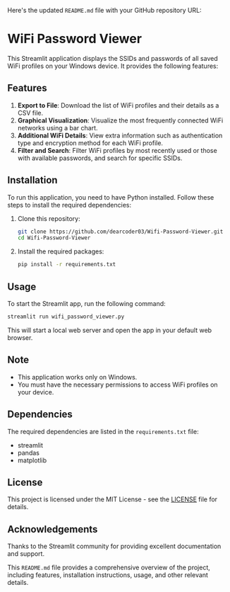 Here's the updated `README.md` file with your GitHub repository URL:

# WiFi Password Viewer

This Streamlit application displays the SSIDs and passwords of all saved WiFi profiles on your Windows device. It provides the following features:

## Features

1. **Export to File**: Download the list of WiFi profiles and their details as a CSV file.
2. **Graphical Visualization**: Visualize the most frequently connected WiFi networks using a bar chart.
3. **Additional WiFi Details**: View extra information such as authentication type and encryption method for each WiFi profile.
4. **Filter and Search**: Filter WiFi profiles by most recently used or those with available passwords, and search for specific SSIDs.

## Installation

To run this application, you need to have Python installed. Follow these steps to install the required dependencies:

1. Clone this repository:

    ```bash
    git clone https://github.com/dearcoder03/Wifi-Password-Viewer.git
    cd Wifi-Password-Viewer
    ```

2. Install the required packages:

    ```bash
    pip install -r requirements.txt
    ```

## Usage

To start the Streamlit app, run the following command:

```bash
streamlit run wifi_password_viewer.py
```

This will start a local web server and open the app in your default web browser.

## Note

- This application works only on Windows.
- You must have the necessary permissions to access WiFi profiles on your device.

## Dependencies

The required dependencies are listed in the `requirements.txt` file:
- streamlit
- pandas
- matplotlib

## License

This project is licensed under the MIT License - see the [LICENSE](LICENSE) file for details.

## Acknowledgements

Thanks to the Streamlit community for providing excellent documentation and support.

This `README.md` file provides a comprehensive overview of the project, including features, installation instructions, usage, and other relevant details.
